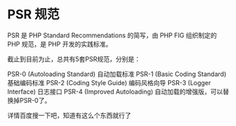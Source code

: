 # PSR 规范

PSR 是 PHP Standard Recommendations 的简写，由 PHP FIG 组织制定的 PHP 规范，是 PHP 开发的实践标准。

截止到目前为止，总共有5套PSR规范，分别是：

PSR-0 (Autoloading Standard) 自动加载标准
PSR-1 (Basic Coding Standard)基础编码标准
PSR-2 (Coding Style Guide) 编码风格向导
PSR-3 (Logger Interface) 日志接口
PSR-4 (Improved Autoloading) 自动加载的增强版，可以替换掉PSR-0了。


详情百度搜一下吧，知道有这么个东西就行了


